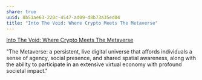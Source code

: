 ```yaml
---
share: true
uuid: 8b51ae63-220c-4547-ad09-d8b73a35ed04
title: "Into The Void: Where Crypto Meets The Metaverse"
---
```

[Into The Void: Where Crypto Meets The Metaverse](https://metaversed.net/into-the-void)


"The Metaverse: a persistent, live digital universe that affords individuals a sense of agency, social presence, and shared spatial awareness, along with the ability to participate in an extensive virtual economy with profound societal impact."